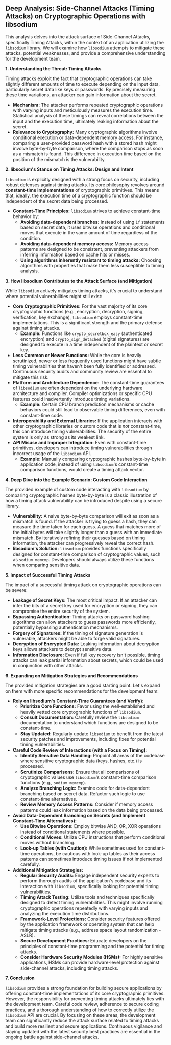 ## Deep Analysis: Side-Channel Attacks (Timing Attacks) on Cryptographic Operations with libsodium

This analysis delves into the attack surface of Side-Channel Attacks, specifically Timing Attacks, within the context of an application utilizing the `libsodium` library. We will examine how `libsodium` attempts to mitigate these attacks, potential weaknesses, and provide a comprehensive understanding for the development team.

**1. Understanding the Threat: Timing Attacks**

Timing attacks exploit the fact that cryptographic operations can take slightly different amounts of time to execute depending on the input data, particularly secret data like keys or passwords. By precisely measuring these time variations, an attacker can gain information about the secret.

* **Mechanism:** The attacker performs repeated cryptographic operations with varying inputs and meticulously measures the execution time. Statistical analysis of these timings can reveal correlations between the input and the execution time, ultimately leaking information about the secret.
* **Relevance to Cryptography:**  Many cryptographic algorithms involve conditional execution or data-dependent memory access. For instance, comparing a user-provided password hash with a stored hash might involve byte-by-byte comparison, where the comparison stops as soon as a mismatch is found. This difference in execution time based on the position of the mismatch is the vulnerability.

**2. libsodium's Stance on Timing Attacks: Design and Intent**

`libsodium` is explicitly designed with a strong focus on security, including robust defenses against timing attacks. Its core philosophy revolves around **constant-time implementations** of cryptographic primitives. This means that, ideally, the execution time of a cryptographic function should be independent of the secret data being processed.

* **Constant-Time Principles:** `libsodium` strives to achieve constant-time behavior by:
    * **Avoiding data-dependent branches:**  Instead of using `if` statements based on secret data, it uses bitwise operations and conditional moves that execute in the same amount of time regardless of the condition.
    * **Avoiding data-dependent memory access:** Memory access patterns are designed to be consistent, preventing attackers from inferring information based on cache hits or misses.
    * **Using algorithms inherently resistant to timing attacks:**  Choosing algorithms with properties that make them less susceptible to timing analysis.

**3. How libsodium Contributes to the Attack Surface (and Mitigation)**

While `libsodium` actively mitigates timing attacks, it's crucial to understand where potential vulnerabilities might still exist:

* **Core Cryptographic Primitives:**  For the vast majority of its core cryptographic functions (e.g., encryption, decryption, signing, verification, key exchange), `libsodium` employs constant-time implementations. This is a significant strength and the primary defense against timing attacks.
    * **Example:**  Functions like `crypto_secretbox_easy` (authenticated encryption) and `crypto_sign_detached` (digital signatures) are designed to execute in a time independent of the plaintext or secret key.
* **Less Common or Newer Functions:** While the core is heavily scrutinized, newer or less frequently used functions might have subtle timing vulnerabilities that haven't been fully identified or addressed. Continuous security audits and community review are essential to mitigate this risk.
* **Platform and Architecture Dependence:**  The constant-time guarantees of `libsodium` are often dependent on the underlying hardware architecture and compiler. Compiler optimizations or specific CPU features could inadvertently introduce timing variations.
    * **Example:**  Certain CPU branch prediction mechanisms or cache behaviors could still lead to observable timing differences, even with constant-time code.
* **Interoperability and External Libraries:** If the application interacts with other cryptographic libraries or custom code that is *not* constant-time, this can introduce timing vulnerabilities. The security of the entire system is only as strong as its weakest link.
* **API Misuse and Improper Integration:**  Even with constant-time primitives, developers can introduce timing vulnerabilities through incorrect usage of the `libsodium` API.
    * **Example:**  Manually comparing cryptographic hashes byte-by-byte in application code, instead of using `libsodium`'s constant-time comparison functions, would create a timing attack vector.

**4. Deep Dive into the Example Scenario: Custom Code Interaction**

The provided example of custom code interacting with `libsodium` by comparing cryptographic hashes byte-by-byte is a classic illustration of how a timing attack vulnerability can be introduced despite using a secure library.

* **Vulnerability:**  A naive byte-by-byte comparison will exit as soon as a mismatch is found. If the attacker is trying to guess a hash, they can measure the time taken for each guess. A guess that matches more of the initial bytes will take slightly longer than a guess with an immediate mismatch. By iteratively refining their guesses based on timing information, the attacker can progressively reveal the correct hash.
* **libsodium's Solution:** `libsodium` provides functions specifically designed for constant-time comparison of cryptographic values, such as `sodium_memcmp`. Developers should always utilize these functions when comparing sensitive data.

**5. Impact of Successful Timing Attacks**

The impact of a successful timing attack on cryptographic operations can be severe:

* **Leakage of Secret Keys:**  The most critical impact. If an attacker can infer the bits of a secret key used for encryption or signing, they can compromise the entire security of the system.
* **Bypassing Authentication:**  Timing attacks on password hashing algorithms can allow attackers to guess passwords more efficiently, potentially bypassing authentication mechanisms.
* **Forgery of Signatures:**  If the timing of signature generation is vulnerable, attackers might be able to forge valid signatures.
* **Decryption of Encrypted Data:**  Leaking information about decryption keys allows attackers to decrypt sensitive data.
* **Information Disclosure:**  Even if full key recovery isn't possible, timing attacks can leak partial information about secrets, which could be used in conjunction with other attacks.

**6. Expanding on Mitigation Strategies and Recommendations**

The provided mitigation strategies are a good starting point. Let's expand on them with more specific recommendations for the development team:

* **Rely on libsodium's Constant-Time Guarantees (and Verify):**
    * **Prioritize Core Functions:**  Favor using the well-established and heavily vetted core cryptographic functions of `libsodium`.
    * **Consult Documentation:**  Carefully review the `libsodium` documentation to understand which functions are designed to be constant-time.
    * **Stay Updated:** Regularly update `libsodium` to benefit from the latest security patches and improvements, including fixes for potential timing vulnerabilities.
* **Careful Code Review of Interactions (with a Focus on Timing):**
    * **Identify Sensitive Data Handling:**  Pinpoint all areas of the codebase where sensitive cryptographic data (keys, hashes, etc.) is processed.
    * **Scrutinize Comparisons:**  Ensure that all comparisons of cryptographic values use `libsodium`'s constant-time comparison functions (e.g., `sodium_memcmp`).
    * **Analyze Branching Logic:**  Examine code for data-dependent branching based on secret data. Refactor such logic to use constant-time alternatives.
    * **Review Memory Access Patterns:**  Consider if memory access patterns could leak information based on the data being processed.
* **Avoid Data-Dependent Branching on Secrets (and Implement Constant-Time Alternatives):**
    * **Use Bitwise Operations:**  Employ bitwise AND, OR, XOR operations instead of conditional statements where possible.
    * **Conditional Moves:**  Utilize CPU instructions that perform conditional moves without branching.
    * **Look-up Tables (with Caution):**  While sometimes used for constant-time operations, be cautious with look-up tables as their access patterns can sometimes introduce timing issues if not implemented carefully.
* **Additional Mitigation Strategies:**
    * **Regular Security Audits:**  Engage independent security experts to perform thorough audits of the application's codebase and its interaction with `libsodium`, specifically looking for potential timing vulnerabilities.
    * **Timing Attack Testing:**  Utilize tools and techniques specifically designed to detect timing vulnerabilities. This might involve running cryptographic operations repeatedly with varying inputs and analyzing the execution time distributions.
    * **Framework-Level Protections:**  Consider security features offered by the application framework or operating system that can help mitigate timing attacks (e.g., address space layout randomization - ASLR).
    * **Secure Development Practices:**  Educate developers on the principles of constant-time programming and the potential for timing attacks.
    * **Consider Hardware Security Modules (HSMs):** For highly sensitive applications, HSMs can provide hardware-level protection against side-channel attacks, including timing attacks.

**7. Conclusion**

`libsodium` provides a strong foundation for building secure applications by offering constant-time implementations of its core cryptographic primitives. However, the responsibility for preventing timing attacks ultimately lies with the development team. Careful code review, adherence to secure coding practices, and a thorough understanding of how to correctly utilize the `libsodium` API are crucial. By focusing on these areas, the development team can significantly reduce the attack surface related to timing attacks and build more resilient and secure applications. Continuous vigilance and staying updated with the latest security best practices are essential in the ongoing battle against side-channel attacks.
